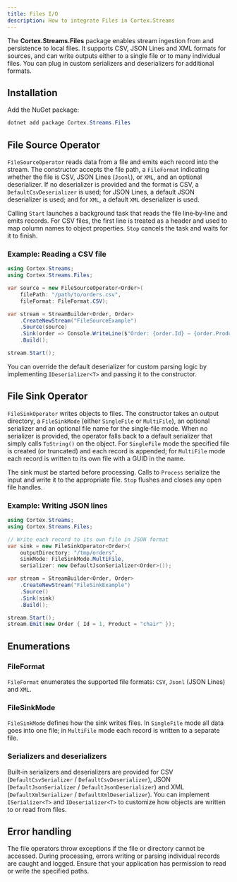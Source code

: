 ```yaml
---
title: Files I/O
description: How to integrate Files in Cortex.Streams
---
```


The **Cortex.Streams.Files** package enables stream ingestion from and persistence to local files. It supports CSV, JSON Lines and XML formats for sources, and can write outputs either to a single file or to many individual files. You can plug in custom serializers and deserializers for additional formats.

## Installation

Add the NuGet package:

```csharp
dotnet add package Cortex.Streams.Files
```

## File Source Operator

`FileSourceOperator` reads data from a file and emits each record into the stream. The constructor accepts the file path, a `FileFormat` indicating whether the file is CSV, JSON Lines (`Jsonl`), or `XML`, and an optional deserializer. If no deserializer is provided and the format is CSV, a `DefaultCsvDeserializer` is used; for JSON Lines, a default JSON deserializer is used; and for `XML`, a default `XML` deserializer is used.

Calling `Start` launches a background task that reads the file line‑by‑line and emits records. For CSV files, the first line is treated as a header and used to map column names to object properties. `Stop` cancels the task and waits for it to finish.

### Example: Reading a CSV file

```csharp
using Cortex.Streams;
using Cortex.Streams.Files;

var source = new FileSourceOperator<Order>(
    filePath: "/path/to/orders.csv",
    fileFormat: FileFormat.CSV);

var stream = StreamBuilder<Order, Order>
    .CreateNewStream("FileSourceExample")
    .Source(source)
    .Sink(order => Console.WriteLine($"Order: {order.Id} – {order.Product}"))
    .Build();

stream.Start();
```

You can override the default deserializer for custom parsing logic by implementing `IDeserializer<T>` and passing it to the constructor.

## File Sink Operator

`FileSinkOperator` writes objects to files. The constructor takes an output directory, a `FileSinkMode` (either `SingleFile` or `MultiFile`), an optional serializer and an optional file name for the single‑file mode. When no serializer is provided, the operator falls back to a default serializer that simply calls `ToString()` on the object. For `SingleFile` mode the specified file is created (or truncated) and each record is appended; for `MultiFile` mode each record is written to its own file with a GUID in the name.

The sink must be started before processing. Calls to `Process` serialize the input and write it to the appropriate file. `Stop` flushes and closes any open file handles.

### Example: Writing JSON lines

```csharp
using Cortex.Streams;
using Cortex.Streams.Files;

// Write each record to its own file in JSON format
var sink = new FileSinkOperator<Order>(
    outputDirectory: "/tmp/orders",
    sinkMode: FileSinkMode.MultiFile,
    serializer: new DefaultJsonSerializer<Order>());

var stream = StreamBuilder<Order, Order>
    .CreateNewStream("FileSinkExample")
    .Source()
    .Sink(sink)
    .Build();

stream.Start();
stream.Emit(new Order { Id = 1, Product = "chair" });
```

## Enumerations

### FileFormat
`FileFormat` enumerates the supported file formats: `CSV`, `Jsonl` (JSON Lines) and `XML`.

### FileSinkMode
`FileSinkMode` defines how the sink writes files. In `SingleFile` mode all data goes into one file; in `MultiFile` mode each record is written to a separate file.

### Serializers and deserializers
Built‑in serializers and deserializers are provided for CSV (`DefaultCsvSerializer` / `DefaultCsvDeserializer`), JSON (`DefaultJsonSerializer` / `DefaultJsonDeserializer`) and XML (`DefaultXmlSerializer` / `DefaultXmlDeserializer`). You can implement `ISerializer<T>` and `IDeserializer<T>` to customize how objects are written to or read from files.

## Error handling

The file operators throw exceptions if the file or directory cannot be accessed. During processing, errors writing or parsing individual records are caught and logged. Ensure that your application has permission to read or write the specified paths.